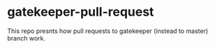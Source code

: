 # gatekeeper-pull-request

This repo presnts how pull requests to gatekeeper (instead to master) branch work. 